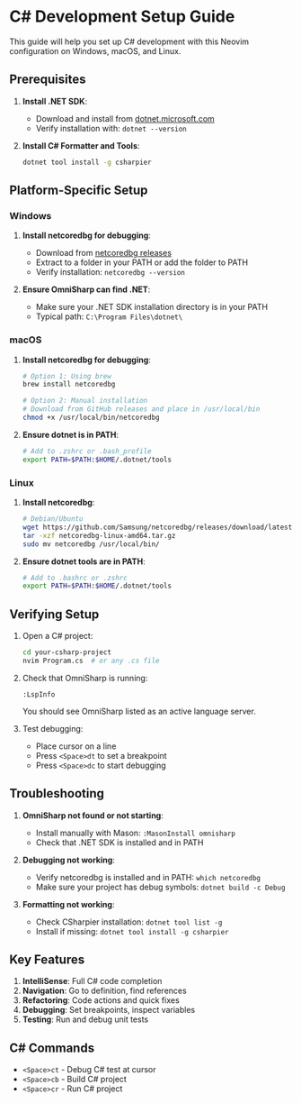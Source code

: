 # C# Development Setup Guide

This guide will help you set up C# development with this Neovim configuration on Windows, macOS, and Linux.

## Prerequisites

1. **Install .NET SDK**:
   - Download and install from [dotnet.microsoft.com](https://dotnet.microsoft.com/download)
   - Verify installation with: `dotnet --version`

2. **Install C# Formatter and Tools**:
   ```bash
   dotnet tool install -g csharpier
   ```

## Platform-Specific Setup

### Windows

1. **Install netcoredbg for debugging**:
   - Download from [netcoredbg releases](https://github.com/Samsung/netcoredbg/releases)
   - Extract to a folder in your PATH or add the folder to PATH
   - Verify installation: `netcoredbg --version`

2. **Ensure OmniSharp can find .NET**:
   - Make sure your .NET SDK installation directory is in your PATH
   - Typical path: `C:\Program Files\dotnet\`

### macOS

1. **Install netcoredbg for debugging**:
   ```bash
   # Option 1: Using brew
   brew install netcoredbg
   
   # Option 2: Manual installation
   # Download from GitHub releases and place in /usr/local/bin
   chmod +x /usr/local/bin/netcoredbg
   ```

2. **Ensure dotnet is in PATH**:
   ```bash
   # Add to .zshrc or .bash_profile
   export PATH=$PATH:$HOME/.dotnet/tools
   ```

### Linux

1. **Install netcoredbg**:
   ```bash
   # Debian/Ubuntu
   wget https://github.com/Samsung/netcoredbg/releases/download/latest/netcoredbg-linux-amd64.tar.gz
   tar -xzf netcoredbg-linux-amd64.tar.gz
   sudo mv netcoredbg /usr/local/bin/
   ```

2. **Ensure dotnet tools are in PATH**:
   ```bash
   # Add to .bashrc or .zshrc
   export PATH=$PATH:$HOME/.dotnet/tools
   ```

## Verifying Setup

1. Open a C# project:
   ```bash
   cd your-csharp-project
   nvim Program.cs  # or any .cs file
   ```

2. Check that OmniSharp is running:
   ```
   :LspInfo
   ```
   You should see OmniSharp listed as an active language server.

3. Test debugging:
   - Place cursor on a line
   - Press `<Space>dt` to set a breakpoint
   - Press `<Space>dc` to start debugging

## Troubleshooting

1. **OmniSharp not found or not starting**:
   - Install manually with Mason: `:MasonInstall omnisharp`
   - Check that .NET SDK is installed and in PATH

2. **Debugging not working**:
   - Verify netcoredbg is installed and in PATH: `which netcoredbg`
   - Make sure your project has debug symbols: `dotnet build -c Debug`

3. **Formatting not working**:
   - Check CSharpier installation: `dotnet tool list -g`
   - Install if missing: `dotnet tool install -g csharpier`

## Key Features

1. **IntelliSense**: Full C# code completion
2. **Navigation**: Go to definition, find references
3. **Refactoring**: Code actions and quick fixes
4. **Debugging**: Set breakpoints, inspect variables
5. **Testing**: Run and debug unit tests 

## C# Commands

- `<Space>ct` - Debug C# test at cursor
- `<Space>cb` - Build C# project
- `<Space>cr` - Run C# project
